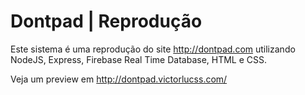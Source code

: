 # Dontpad | Reprodução
Este sistema é uma reprodução do site http://dontpad.com utilizando NodeJS, Express, Firebase Real Time Database, HTML e CSS.

Veja um preview em http://dontpad.victorlucss.com/

